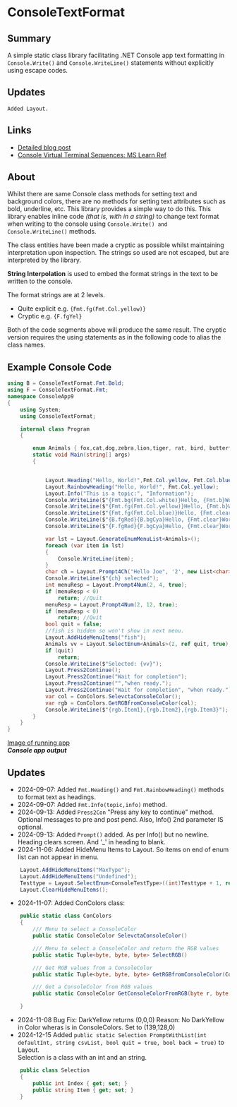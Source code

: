 # ConsoleTextFormat

## Summary

A simple static class library facilitating 
.NET Console app text formatting in ```Console.Write()``` 
and ```Console.WriteLine()``` statements without explicitly using escape codes.

## Updates
    Added Layout.

## Links

- [Detailed blog post](https://davidjones.sportronics.com.au/coding/ConsoleTextFormat-Formatting_Console_App_Text-coding.html)
- [Console Virtual Terminal Sequences: MS Learn Ref](https://learn.microsoft.com/en-us/windows/console/console-virtual-terminal-sequences?wt.mc_id=WDIT-MVP-5000301)

## About
Whilst there are same Console class methods for setting text and background colors, there are no methods for setting text attributes such as bold, underline, etc. This library provides a simple way to do this.
This library enables inline code _(that is, with in a string)_ to change  text format when
writing to the console using ```Console.Write() and Console.WriteLine()``` methods. 

The class entities have been made a cryptic as possible whilst maintaining interpretation upon inspection.
The strings so used are not escaped, but are interpreted by the library. 

**String Interpolation** is used to embed the format strings in the text to be written to the console.

The format strings are at 2 levels.
  - Quite explicit e.g. ```{Fmt.fg(Fmt.Col.yellow)}```
  - Cryptic e.g. ```{F.fgYel}```

Both of the code segments above will produce the same result. 
The cryptic version requires the using statements as in the following code to alias the class names.

## Example Console Code

```cs
using B = ConsoleTextFormat.Fmt.Bold;
using F = ConsoleTextFormat.Fmt;
namespace ConsoleApp9
{
    using System;
    using ConsoleTextFormat;

    internal class Program
    {

        enum Animals { fox,cat,dog,zebra,lion,tiger, rat, bird, butterfly,fish, stingray,snake }
        static void Main(string[] args)
        {


            Layout.Heading("Hello, World!",Fmt.Col.yellow, Fmt.Col.blue);
            Layout.RainbowHeading("Hello, World!", Fmt.Col.yellow);
            Layout.Info("This is a topic:", "Information");
            Console.WriteLine($"{Fmt.bg(Fmt.Col.white)}Hello, {Fmt.b}World!{Fmt._b}{Fmt.clear}");
            Console.WriteLine($"{Fmt.fg(Fmt.Col.yellow)}Hello, {Fmt.b}World!{Fmt._b}{Fmt.clear}");
            Console.WriteLine($"{Fmt.fg(Fmt.Col.blue)}Hello, {Fmt.clear}World!");
            Console.WriteLine($"{B.fgRed}{B.bgCya}Hello, {Fmt.clear}World!");
            Console.WriteLine($"{F.fgRed}{F.bgCya}Hello, {Fmt.clear}World!");

            var lst = Layout.GenerateEnumMenuList<Animals>();
            foreach (var item in lst)
            {
                Console.WriteLine(item);
            }
            char ch = Layout.Prompt4Ch("Hello Joe", '2', new List<char> { '1', '2' });
            Console.WriteLine($"{ch} selected");
            int menuResp = Layout.Prompt4Num(2, 4, true);
            if (menuResp < 0)
                return; //Quit
            menuResp = Layout.Prompt4Num(2, 12, true);
            if (menuResp < 0)
                return; //Quit
            bool quit = false;
            //fish is hidden so won't show in next menu.
            Layout.AddHideMenuItems("fish");
            Animals vv = Layout.SelectEnum<Animals>(2, ref quit, true);
            if (quit)
                return;
            Console.WriteLine($"Selected: {vv}");
            Layout.Press2Continue();
            Layout.Press2Continue("Wait for completion");
            Layout.Press2Continue("","when ready.");
            Layout.Press2Continue("Wait for completion", "when ready.");
            var col = ConColors.SelevctaConsoleColor();
            var rgb = ConColors.GetRGBfromConsoleColor(col);
            Console.WriteLine($"{rgb.Item1},{rgb.Item2},{rgb.Item3}");
        }
    }
}

```

[Image of running app](https://davidjones.sportronics.com.au/media/consoleformat.png)  
**_Console app output_**

## Updates

- 2024-09-07: Added ```Fmt.Heading()``` and ```Fmt.RainbowHeading()``` methods to format text as headings.
- 2024-09-07: Added ```Fmt.Info(topic,info)``` method.
- 2024-09-13: Added ```Press2Con``` "Press any key to continue" method. Optional messages to pre and post pend. Also, Info() 2nd parameter IS optional.
- 2024-09-13: Added ```Prompt()``` added. As per Info() but no newline. Heading clears screen. And '_' in heading to blank.
- 2024-11-06: Added  HideMenu Items to Layout. So items on end of enum list can not appear in menu.
```cs
    Layout.AddHideMenuItems("MaxType");
    Layout.AddHideMenuItems("Undefined");
    Testtype = Layout.SelectEnum<ConsoleTestType>((int)Testtype + 1, ref quit, true);
    Layout.ClearHideMenuItems();
```
- 2024-11-07: Added ConColors class:
```cs
    public static class ConColors
    {
        /// Menu to select a ConsoleColor
        public static ConsoleColor SelevctaConsoleColor()

        /// Menu to select a ConsoleColor and return the RGB values
        public static Tuple<byte, byte, byte> SelectRGB()

        /// Get RGB values from a ConsoleColor
        public static Tuple<byte, byte, byte> GetRGBfromConsoleColor(ConsoleColor col)

        /// Get a ConsoleColor from RGB values          
        public static ConsoleColor GetConsoleColorFromRGB(byte r, byte g, byte b)

    }
```
- 2024-11-08 Bug Fix: DarkYellow returns (0,0,0) Reason: No DarkYellow in Color wheras is in ConsoleColors. Set to (139,128,0)
- 2024-12-15 Added ```public static Selection PromptWithList(int defaultInt, string csvList, bool quit = true, bool back = true)``` to Layout.  
Selection is a class with an int and an string.  
```cs
	public class Selection
	{
		public int Index { get; set; }
		public string Item { get; set; }
	}
```